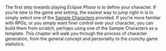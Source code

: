 The first step towards playing *Eclipse Phase* is to
define your character. If you’re new to the game and
setting, the easiest way to jump right in is to simply
select one of the [Sample Characters](./05-sample-characters.md) provided.
If you’re more familiar with RPGs, or
you simply want finer control over your character,
you can build them from scratch, perhaps using one
of the Sample Characters as a template. This chapter
will walk you through the process of character generation,
from the general concept and personality to the
crunchy game statistics.